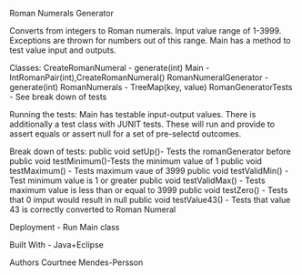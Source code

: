 Roman Numerals Generator 

Converts from integers to Roman numerals. Input value range of 1-3999. Exceptions are thrown for numbers out of this range.
Main has a method to test value input and outputs.

Classes: 
CreateRomanNumeral - generate(int)
Main - IntRomanPair(int),CreateRomanNumeral()
RomanNumeralGenerator - generate(int)
RomanNumerals - TreeMap(key, value)
RomanGeneratorTests - See break down of tests

Running the tests:
Main has testable input-output values. There is additionally a test class with JUNIT tests. These will run and provide 
to assert equals or assert null for a set of pre-selectd outcomes. 

Break down of tests: 
public void setUp()- Tests the romanGenerator before
public void testMinimum()-Tests the minimum value of 1
public void testMaximum() - Tests maximum vaue of 3999
public void testValidMin() - Test minimum value is 1 or greater 
public void testValidMax() - Tests maximum value is less than or equal to 3999
public void testZero() - Tests that 0 imput would result in null
public void testValue43() - Tests that value 43 is correctly converted to Roman Numeral


Deployment -
Run Main class

Built With -
Java+Eclipse 


Authors
Courtnee Mendes-Persson

